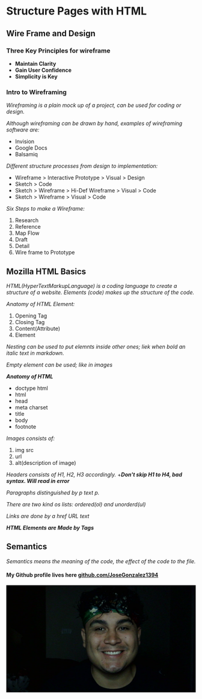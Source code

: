 # Structure Pages with HTML

## Wire Frame and Design

### Three Key Principles for wireframe

- **Maintain Clarity** 
- **Gain User Confidence** 
- **Simplicity is Key**

### Intro to Wireframing

*Wireframing is a plain mock up of a project, can be used for coding or design.*

*Although wireframing can be drawn by hand, examples of wireframing software are:*

- Invision 
- Google Docs 
- Balsamiq

*Different structure processes from design to implementation:*

- Wireframe > Interactive Prototype > Visual > Design
- Sketch > Code
- Sketch > Wireframe > Hi-Def Wireframe > Visual > Code
- Sketch > Wireframe > Visual > Code

*Six Steps to make a Wireframe:*

1. Research 
2. Reference 
3. Map Flow 
4. Draft 
5. Detail 
6. Wire frame to Prototype 

## Mozilla HTML Basics

*HTML(HyperTextMarkupLanguage) is a coding language to create a structure of a website. Elements (code) makes up the structure of the code.*

*Anatomy of HTML Element:*
1. Opening Tag
2. Closing Tag 
3. Content(Attribute)
4. Element 

*Nesting can be used to put elemnts inside other ones; liek when bold an italic text in markdown.*

*Empty element can be used; like in images*

***Anatomy of HTML***
- doctype html 
- html 
- head 
- meta charset 
- title 
- body 
- footnote

*Images consists of:*

1. img src
2. url
3. alt(description of image) 

*Headers consists of H1, H2, H3 accordingly.* +***Don't skip H1 to H4, bad syntax. Will read in error***

*Paragraphs distinguished by p text p.*

*There are two kind os lists: ordered(ol) and unorderd(ul)*

*Links are done by a href URL text*


***HTML Elements are Made by Tags***

## Semantics

*Semantics means the meaning of the code, the effect of the code to the file.*

#### My Github profile lives here [github.com/JoseGonzalez1394](https://github.com/JoseGonzalez1394)

![Profile Pic](/WIN_20220627_05_31_26_Pro.jpg)
